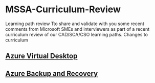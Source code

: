 # MSSA-Curriculum-Review
Learning path review
Tto share and validate with you some recent comments from Microsoft SMEs and interviewers as part of a recent curriculum review of our CAD/SCA/CSO learning paths.
Changes to curriculum
## [Azure Virtual Desktop](https://github.com/cmcghee92/MSSA-Curriculum-Review/blob/main/AzureVirtualDesktop.md)
## [Azure Backup and Recovery]()
